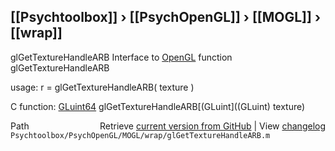 ## [[Psychtoolbox]] &#8250; [[PsychOpenGL]] &#8250; [[MOGL]] &#8250; [[wrap]]

glGetTextureHandleARB  Interface to [OpenGL](OpenGL) function glGetTextureHandleARB  
  
usage:  r = glGetTextureHandleARB( texture )  
  
C function:  [GLuint64](GLuint64) glGetTextureHandleARB[(GLuint]((GLuint) texture)  




<div class="code_header" style="text-align:right;">
  <span style="float:left;">Path&nbsp;&nbsp;</span> <span class="counter">Retrieve <a href=
  "https://raw.github.com/Psychtoolbox-3/Psychtoolbox-3/beta/Psychtoolbox/PsychOpenGL/MOGL/wrap/glGetTextureHandleARB.m">current version from GitHub</a> | View <a href=
  "https://github.com/Psychtoolbox-3/Psychtoolbox-3/commits/beta/Psychtoolbox/PsychOpenGL/MOGL/wrap/glGetTextureHandleARB.m">changelog</a></span>
</div>
<div class="code">
  <code>Psychtoolbox/PsychOpenGL/MOGL/wrap/glGetTextureHandleARB.m</code>
</div>

